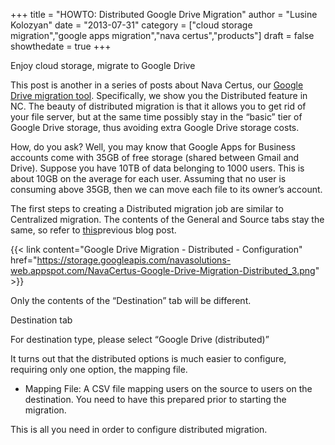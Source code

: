 +++
  title = "HOWTO: Distributed Google Drive Migration"
  author = "Lusine Kolozyan"
  date = "2013-07-31"
  category = ["cloud storage migration","google apps migration","nava certus","products"]
  draft = false
  showthedate = true
+++

Enjoy cloud storage, migrate to Google Drive

This post is another in a series of posts about Nava Certus, our [Google Drive migration tool](/products/nava-certus/). Specifically, we show you the Distributed feature in NC. The beauty of distributed migration is that it allows you to get rid of your file server, but at the same time possibly stay in the “basic” tier of Google Drive storage, thus avoiding extra Google Drive storage costs.

How, do you ask? Well, you may know that Google Apps for Business accounts come with 35GB of free storage (shared between Gmail and Drive). Suppose you have 10TB of data belonging to 1000 users. This is about 10GB on the average for each user. Assuming that no user is consuming above 35GB, then we can move each file to its owner’s account.

The first steps to creating a Distributed migration job are similar to Centralized migration. The contents of the General and Source tabs stay the same, so refer to [this](/blog/centralized-google-drive-migration/)previous blog post.

{{< link content="Google Drive Migration - Distributed - Configuration" href="https://storage.googleapis.com/navasolutions-web.appspot.com/NavaCertus-Google-Drive-Migration-Distributed_3.png" >}}

Only the contents of the “Destination” tab will be different.

Destination tab

For destination type, please select “Google Drive (distributed)”

It turns out that the distributed options is much easier to configure, requiring only one option, the mapping file.

- Mapping File: A CSV file mapping users on the source to users on the destination. You need to have this prepared prior to starting the migration.

This is all you need in order to configure distributed migration.